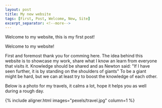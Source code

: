 ```yaml
---
layout: post
title: My new website
tags: [First, Post, Welcome, New, Site]
excerpt_separator: <!--more-->
---
```


Welcome to my website, this is my first post!
<!--more-->
Welcome to my website!

First and foremost thank you for comming here.
The idea behind this website is to showcase my work, share what I know an learn from everyone that visits it.
Knowledge should be shared and as Newton said: "If I have seen further, it is by standing on the shoulders of giants"
To be a giant might be hard, but we can at least try to boost the knowledge of each other.

Below is a photo for my travels, it calms a lot, hope it helps you as well during a rough day.

{% include aligner.html images="pexels/travel.jpg" column=1 %}